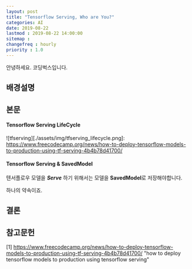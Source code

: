 ```yaml
---
layout: post
title: "Tensorflow Serving, Who are You?"
categories: AI
date: 2019-08-22
lastmod : 2019-08-22 14:00:00
sitemap :
changefreq : hourly
priority : 1.0
---
```




안녕하세요. 코딩벅스입니다.   

## 배경설명



## 본문



#### Tensorflow Serving LifeCycle

![tfserving][./assets/img/tfserving_lifecycle.png]: https://www.freecodecamp.org/news/how-to-deploy-tensorflow-models-to-production-using-tf-serving-4b4b78d41700/ 



#### Tensorflow Serving & SavedModel



텐서플로우 모델을  ***Serve*** 하기 위해서는 모델을 **SavedModel**로 저장해야합니다. 

하나의 약속이죠.





## 결론



## 참고문헌

[1] https://www.freecodecamp.org/news/how-to-deploy-tensorflow-models-to-production-using-tf-serving-4b4b78d41700/ "how to deploy tensorflow models to production using tensorflow serving"